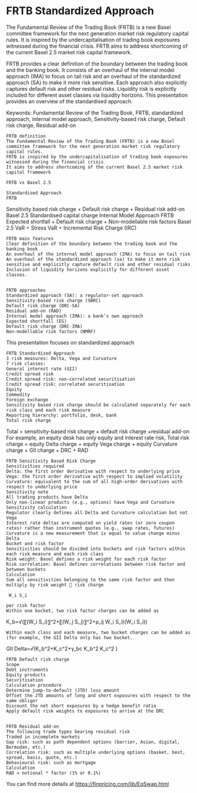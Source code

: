 # FRTB Standardized Approach

The Fundamental Review of the Trading Book (FRTB) is a new Basel committee framework for the next generation market risk regulatory capital rules. It is inspired by the undercapitalisation of trading book exposures witnessed during the financial crisis. FRTB aims to address shortcoming of the current Basel 2.5 market risk capital framework.

FRTB provides a clear definition of the boundary between the trading book and the banking book. It consists of an overhaul of the internal model approach (IMA) to focus on tail risk and an overhaul of the standardized approach (SA) to make it more risk sensitive. Each approach also explicitly captures default risk and other residual risks. Liquidity risk is explicitly included for different asset classes via liquidity horizons. This presentation provides an overview of the standardised approach. 

Keywords:
Fundamental Review of the Trading Book,  FRTB, standardized approach, internal model approach, Sensitivity-based risk charge, Default risk charge, Residual add-on


	FRTB definition
	The Fundamental Review of the Trading Book (FRTB) is a new Basel committee framework for the next generation market risk regulatory capital rules.
	FRTB is inspired by the undercapitalisation of trading book exposures witnessed during the financial crisis
	It aims to address shortcoming of the current Basel 2.5 market risk capital framework

	FRTB vs Basel 2.5

	Standardised Approach
	FRTB
Sensitivity based risk charge + Default risk charge + Residual risk add-on
	Basel 2.5
Standardised capital charge
	Internal Model Approach
	FRTB
Expected shortfall + Default risk charge + Non-modellable risk factors
	Basel 2.5
VaR + Stress VaR + Incremental Risk Charge (IRC)


	FRTB main features
	Clear definition of the boundary between the trading book and the banking book
	An overhaul of the internal model approach (IMA) to focus on tail risk
	An overhaul of the standardized approach (sa) to make it more risk sensitive and explicitly capture default risk and other residual risks
	Inclusion of liquidity horizons explicitly for different asset classes.


	FRTB approaches
	Standardized approach (SA): a regulator-set approach
	Sensitivity-based risk charge (SBRC)
	Default risk charge (DRC-SA)
	Residual add-on (RAD)
	Internal model approach (IMA): a bank’s own approach
	Expected shortfall (ES)
	Default risk charge (DRC-IMA)
	Non-modellable risk factors (NMRF)
This presentation focuses on standardized approach


	FRTB Standardized Approach
	3 risk measures: Delta, Vega and Curvature
	7 risk classes:
	General interest rate (GII)
	Credit spread risk
	Credit spread risk: non-correlated securitisation
	Credit spread risk: correlated securitisation
	Equity
	Commodity
	Foreign exchange
	Sensitivity based risk charge should be calculated separately for each risk class and each risk measure
	Reporting hierarchy: portfolio, desk, bank
	Total risk charge
Total = sensitivity-based risk charge + default risk charge +residual add-on
For example, an equity desk has only equity and interest rate risk,
Total risk charge = equity Delta charge + equity Vega charge + equity Curvature charge + GII charge + DRC + RAD



	FRTB Sensitivity Based Risk Charge
	Sensitivities required
	Delta: the first order derivative with respect to underlying price
	Vega: the first order derivative with respect to implied volatility
	Curvature: equivalent to the sum of all high-order derivatives with respect to underlying price
	Sensitivity note
	All trading products have Delta
	Only non-linear products (e.g., options) have Vega and Curvature
	Sensitivity calculation
	Regulator clearly defines all Delta and Curvature calculation but not Vega
	Interest rate deltas are computed on yield rates (or zero coupon rates) rather than instrument quotes (e.g., swap rates, futures)
	Curvature is a new measurement that is equal to value change minus Delta
	Bucket and risk factor
	Sensitivities should be divided into buckets and risk factors within each risk measure and each risk class
	Risk weight: Basel defines a risk weight for each risk factor
	Risk correlation: Basel defines correlations between risk factor and between buckets
	Calculation
	Sum all sensitivities belonging to the same risk factor and then multiply by risk weight  risk charge
	
	 W_i S_i 
	
	per risk factor
	Within one bucket, two risk factor charges can be added as
	
K_b=√(〖(W_i S_i)〗^2+〖(W_j S_j)〗^2+ρ_ij W_i S_i)(W_i S_i))

	Within each class and each measure, two bucket charges can be added as (for example, the GII Delta only has two bucket.

GII Delta=√(K_b^2+K_c^2+γ_bc K_b^2 K_c^2 )


	FRTB Default risk charge
	Scope
	Debt instruments
	Equity products
	Securitisation
	Calculation procedure
	Determine jump-to-default (JTD) loss amount
	Offset the JTD amounts of long and short exposures with respect to the same obligor
	Discount the net short exposures by a hedge benefit ratio
	Apply default risk weights to exposures to arrive at the DRC


	FRTB Residual add-on
	The following trade types bearing residual risk
	Traded in incomplete markets
	Gap risk: such as path dependent options (barrier, Asian, digital, Bermudan, etc.)
	Correlation risk: such as multiple underlying options (basket, best, spread, basis, quote, etc.)
	Behavioural risk: such as mortgage
	Calculation
	RAD = notional * factor (1% or 0.1%) 




You can find more details at
https://finpricing.com/lib/EqSwap.html
